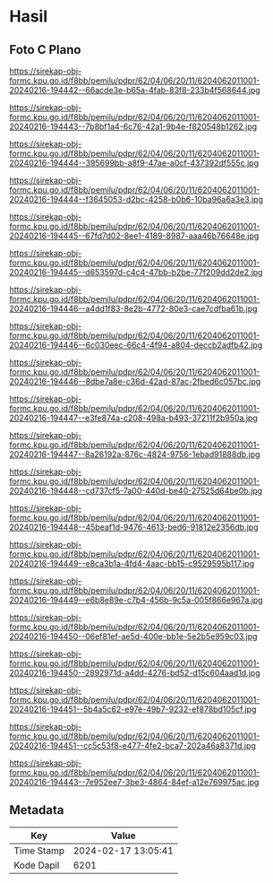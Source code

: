 # Hasil

## Foto C Plano

https://sirekap-obj-formc.kpu.go.id/f8bb/pemilu/pdpr/62/04/06/20/11/6204062011001-20240216-194442--66acde3e-b65a-4fab-83f8-233b4f568644.jpg

https://sirekap-obj-formc.kpu.go.id/f8bb/pemilu/pdpr/62/04/06/20/11/6204062011001-20240216-194443--7b8bf1a4-6c76-42a1-9b4e-f820548b1262.jpg

https://sirekap-obj-formc.kpu.go.id/f8bb/pemilu/pdpr/62/04/06/20/11/6204062011001-20240216-194444--395699bb-a8f9-47ae-a0cf-437392df555c.jpg

https://sirekap-obj-formc.kpu.go.id/f8bb/pemilu/pdpr/62/04/06/20/11/6204062011001-20240216-194444--f3645053-d2bc-4258-b0b6-10ba96a6a3e3.jpg

https://sirekap-obj-formc.kpu.go.id/f8bb/pemilu/pdpr/62/04/06/20/11/6204062011001-20240216-194445--67fd7d02-8ee1-4189-8987-aaa46b76648e.jpg

https://sirekap-obj-formc.kpu.go.id/f8bb/pemilu/pdpr/62/04/06/20/11/6204062011001-20240216-194445--d653597d-c4c4-47bb-b2be-77f209dd2de2.jpg

https://sirekap-obj-formc.kpu.go.id/f8bb/pemilu/pdpr/62/04/06/20/11/6204062011001-20240216-194446--a4dd1f83-8e2b-4772-80e3-cae7cdfba61b.jpg

https://sirekap-obj-formc.kpu.go.id/f8bb/pemilu/pdpr/62/04/06/20/11/6204062011001-20240216-194446--6c030eec-66c4-4f94-a804-deccb2adfb42.jpg

https://sirekap-obj-formc.kpu.go.id/f8bb/pemilu/pdpr/62/04/06/20/11/6204062011001-20240216-194446--8dbe7a8e-c36d-42ad-87ac-2fbed6c057bc.jpg

https://sirekap-obj-formc.kpu.go.id/f8bb/pemilu/pdpr/62/04/06/20/11/6204062011001-20240216-194447--e3fe874a-c208-498a-b493-37211f2b950a.jpg

https://sirekap-obj-formc.kpu.go.id/f8bb/pemilu/pdpr/62/04/06/20/11/6204062011001-20240216-194447--8a26192a-876c-4824-9756-1ebad91888db.jpg

https://sirekap-obj-formc.kpu.go.id/f8bb/pemilu/pdpr/62/04/06/20/11/6204062011001-20240216-194448--cd737cf5-7a00-440d-be40-27525d64be0b.jpg

https://sirekap-obj-formc.kpu.go.id/f8bb/pemilu/pdpr/62/04/06/20/11/6204062011001-20240216-194448--45beaf1d-9476-4613-bed6-91812e2356db.jpg

https://sirekap-obj-formc.kpu.go.id/f8bb/pemilu/pdpr/62/04/06/20/11/6204062011001-20240216-194449--e8ca3b1a-4fd4-4aac-bb15-c9529595b117.jpg

https://sirekap-obj-formc.kpu.go.id/f8bb/pemilu/pdpr/62/04/06/20/11/6204062011001-20240216-194449--e6b8e89e-c7b4-456b-9c5a-005f866e967a.jpg

https://sirekap-obj-formc.kpu.go.id/f8bb/pemilu/pdpr/62/04/06/20/11/6204062011001-20240216-194450--06ef81ef-ae5d-400e-bb1e-5e2b5e959c03.jpg

https://sirekap-obj-formc.kpu.go.id/f8bb/pemilu/pdpr/62/04/06/20/11/6204062011001-20240216-194450--2892971d-a4dd-4276-bd52-d15c604aad1d.jpg

https://sirekap-obj-formc.kpu.go.id/f8bb/pemilu/pdpr/62/04/06/20/11/6204062011001-20240216-194451--5b4a5c62-e97e-49b7-9232-ef878bd105cf.jpg

https://sirekap-obj-formc.kpu.go.id/f8bb/pemilu/pdpr/62/04/06/20/11/6204062011001-20240216-194451--cc5c53f8-e477-4fe2-bca7-202a46a8371d.jpg

https://sirekap-obj-formc.kpu.go.id/f8bb/pemilu/pdpr/62/04/06/20/11/6204062011001-20240216-194443--7e952ee7-3be3-4864-84ef-a12e769975ac.jpg


## Metadata

| Key        | Value               |
| ---------- | ------------------- |
| Time Stamp | 2024-02-17 13:05:41 |
| Kode Dapil | 6201                |



